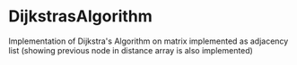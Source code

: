 # DijkstrasAlgorithm
Implementation of Dijkstra's Algorithm on matrix implemented as adjacency list (showing previous node in distance array is also implemented) 
